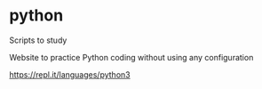 # python
Scripts to study

Website to practice Python coding without using any configuration

https://repl.it/languages/python3
